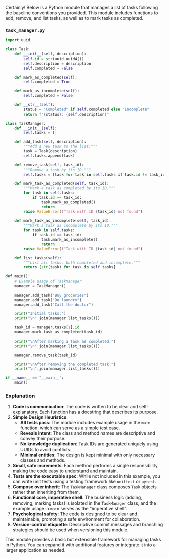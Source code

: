 Certainly! Below is a Python module that manages a list of tasks following the baseline conventions you provided. This module includes functions to add, remove, and list tasks, as well as to mark tasks as completed.

### `task_manager.py`

```python
import uuid

class Task:
    def __init__(self, description):
        self.id = str(uuid.uuid4())
        self.description = description
        self.completed = False

    def mark_as_completed(self):
        self.completed = True

    def mark_as_incomplete(self):
        self.completed = False

    def __str__(self):
        status = "Completed" if self.completed else "Incomplete"
        return f"{status}: {self.description}"

class TaskManager:
    def __init__(self):
        self.tasks = []

    def add_task(self, description):
        """Add a new task to the list."""
        task = Task(description)
        self.tasks.append(task)

    def remove_task(self, task_id):
        """Remove a task by its ID."""
        self.tasks = [task for task in self.tasks if task.id != task_id]

    def mark_task_as_completed(self, task_id):
        """Mark a task as completed by its ID."""
        for task in self.tasks:
            if task.id == task_id:
                task.mark_as_completed()
                return
        raise ValueError(f"Task with ID {task_id} not found")

    def mark_task_as_incomplete(self, task_id):
        """Mark a task as incomplete by its ID."""
        for task in self.tasks:
            if task.id == task_id:
                task.mark_as_incomplete()
                return
        raise ValueError(f"Task with ID {task_id} not found")

    def list_tasks(self):
        """List all tasks, both completed and incomplete."""
        return [str(task) for task in self.tasks]

def main():
    # Example usage of TaskManager
    manager = TaskManager()
    
    manager.add_task("Buy groceries")
    manager.add_task("Do laundry")
    manager.add_task("Call the doctor")

    print("Initial tasks:")
    print("\n".join(manager.list_tasks()))

    task_id = manager.tasks[1].id
    manager.mark_task_as_completed(task_id)

    print("\nAfter marking a task as completed:")
    print("\n".join(manager.list_tasks()))

    manager.remove_task(task_id)

    print("\nAfter removing the completed task:")
    print("\n".join(manager.list_tasks()))

if __name__ == "__main__":
    main()
```

### Explanation

1. **Code is communication**: The code is written to be clear and self-explanatory. Each function has a docstring that describes its purpose.
2. **Simple Design Heuristics**:
   - **All tests pass**: The module includes example usage in the `main` function, which can serve as a simple test case.
   - **Reveals intent**: The class and method names are descriptive and convey their purpose.
   - **No knowledge duplication**: Task IDs are generated uniquely using UUIDs to avoid conflicts.
   - **Minimal entities**: The design is kept minimal with only necessary classes and methods.
3. **Small, safe increments**: Each method performs a single responsibility, making the code easy to understand and maintain.
4. **Tests are the executable spec**: While not included in this example, you can write unit tests using a testing framework like `unittest` or `pytest`.
5. **Compose over inherit**: The `TaskManager` class composes `Task` objects rather than inheriting from them.
6. **Functional core, imperative shell**: The business logic (adding, removing, marking tasks) is isolated in the `TaskManager` class, and the example usage in `main` serves as the "imperative shell".
7. **Psychological safety**: The code is designed to be clear and maintainable, promoting a safe environment for collaboration.
8. **Version-control etiquette**: Descriptive commit messages and branching strategies should be used when versioning this module.

This module provides a basic but extensible framework for managing tasks in Python. You can expand it with additional features or integrate it into a larger application as needed.